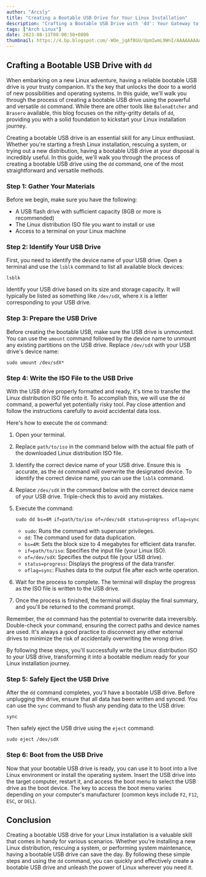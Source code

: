 ```yaml
---
author: "Arcsly"
title: "Creating a Bootable USB Drive for Your Linux Installation"
description: "Crafting a Bootable USB Drive with 'dd': Your Gateway to Linux Installation"
tags: ["Arch Linux"]
date: 2023-08-11T08:00:50+0800
thumbnail: https://4.bp.blogspot.com/-WOe_jqAf8GU/UpmIwmL9WnI/AAAAAAAAAPY/qY6A7m1sOwc/s1600/Bootable+USB.jpg
---
```


## Crafting a Bootable USB Drive with  `dd`

When embarking on a new Linux adventure, having a reliable bootable USB drive is your trusty companion. It's the key that unlocks the door to a world of new possibilities and operating systems. In this guide, we'll walk you through the process of creating a bootable USB drive using the powerful and versatile ``dd`` command. While there are other tools like `BalenaEtcher` and `Brasero` available, this blog focuses on the nitty-gritty details of ``dd``, providing you with a solid foundation to kickstart your Linux installation journey.

Creating a bootable USB drive is an essential skill for any Linux enthusiast. Whether you're starting a fresh Linux installation, rescuing a system, or trying out a new distribution, having a bootable USB drive at your disposal is incredibly useful. In this guide, we'll walk you through the process of creating a bootable USB drive using the `dd` command, one of the most straightforward and versatile methods.

### Step 1: Gather Your Materials

Before we begin, make sure you have the following:

- A USB flash drive with sufficient capacity (8GB or more is recommended)
- The Linux distribution ISO file you want to install or use
- Access to a terminal on your Linux machine

### Step 2: Identify Your USB Drive

First, you need to identify the device name of your USB drive. Open a terminal and use the `lsblk` command to list all available block devices:

```shell
lsblk
```

Identify your USB drive based on its size and storage capacity. It will typically be listed as something like `/dev/sdX`, where `X` is a letter corresponding to your USB drive.

### Step 3: Prepare the USB Drive

Before creating the bootable USB, make sure the USB drive is unmounted. You can use the `umount` command followed by the device name to unmount any existing partitions on the USB drive. Replace `/dev/sdX` with your USB drive's device name:

```shell
sudo umount /dev/sdX*
```

### Step 4: Write the ISO File to the USB Drive

With the USB drive properly formatted and ready, it's time to transfer the Linux distribution ISO file onto it. To accomplish this, we will use the ``dd`` command, a powerful yet potentially risky tool. Pay close attention and follow the instructions carefully to avoid accidental data loss.

Here's how to execute the `dd` command:

1. Open your terminal.

2. Replace `path/to/iso` in the command below with the actual file path of the downloaded Linux distribution ISO file.

3. Identify the correct device name of your USB drive. Ensure this is accurate, as the ``dd`` command will overwrite the designated device. To identify the correct device name, you can use the `lsblk` command.

4. Replace `/dev/sdX` in the command below with the correct device name of your USB drive. Triple-check this to avoid any mistakes.

5. Execute the command:

    ```shell
    sudo dd bs=4M if=path/to/iso of=/dev/sdX status=progress oflag=sync
    ```

   - `sudo`: Runs the command with superuser privileges.
   - ``dd``: The command used for data duplication.
   - `bs=4M`: Sets the block size to 4 megabytes for efficient data transfer.
   - `if=path/to/iso`: Specifies the input file (your Linux ISO).
   - `of=/dev/sdX`: Specifies the output file (your USB drive).
   - `status=progress`: Displays the progress of the data transfer.
   - `oflag=sync`: Flushes data to the output file after each write operation.

6. Wait for the process to complete. The terminal will display the progress as the ISO file is written to the USB drive.

7. Once the process is finished, the terminal will display the final summary, and you'll be returned to the command prompt.

Remember, the ``dd`` command has the potential to overwrite data irreversibly. Double-check your command, ensuring the correct paths and device names are used. It's always a good practice to disconnect any other external drives to minimize the risk of accidentally overwriting the wrong drive.

By following these steps, you'll successfully write the Linux distribution ISO to your USB drive, transforming it into a bootable medium ready for your Linux installation journey.

### Step 5: Safely Eject the USB Drive

After the ``dd`` command completes, you'll have a bootable USB drive. Before unplugging the drive, ensure that all data has been written and synced. You can use the `sync` command to flush any pending data to the USB drive:

```shell
sync
```

Then safely eject the USB drive using the `eject` command:

```shell
sudo eject /dev/sdX
```

### Step 6: Boot from the USB Drive

Now that your bootable USB drive is ready, you can use it to boot into a live Linux environment or install the operating system. Insert the USB drive into the target computer, restart it, and access the boot menu to select the USB drive as the boot device. The key to access the boot menu varies depending on your computer's manufacturer (common keys include `F2`, `F12`, `ESC`, or `DEL`).

## Conclusion

Creating a bootable USB drive for your Linux installation is a valuable skill that comes in handy for various scenarios. Whether you're installing a new Linux distribution, rescuing a system, or performing system maintenance, having a bootable USB drive can save the day. By following these simple steps and using the ``dd`` command, you can quickly and effectively create a bootable USB drive and unleash the power of Linux wherever you need it.